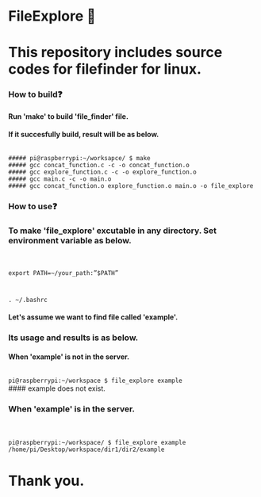 # FileExplore :mag_right:
# This repository includes source codes for filefinder for linux.




### How to build:question:
#### Run 'make' to build 'file_finder' file.
#### If it succesfully build, result will be as below. 

<code>
##### pi@raspberrypi:~/worksapce/ $ make
##### gcc concat_function.c -c -o concat_function.o
##### gcc explore_function.c -c -o explore_function.o
##### gcc main.c -c -o main.o
##### gcc concat_function.o explore_function.o main.o -o file_explore
</code>






### How to use:question:
### To make 'file_explore' excutable in any directory. Set environment variable as below.
### <code>
export PATH=~/your_path:”$PATH”

. ~/.bashrc
</code>


#### Let's assume we want to find file called 'example'.
### Its usage and results is as below.
#### When 'example' is not in the server.
#### 
<code>
pi@raspberrypi:~/workspace $ file_explore example
</code>
#### example does not exist.


### When 'example' is in the server.
### <code> 
pi@raspberrypi:~/workspace/ $ file_explore example
/home/pi/Desktop/workspace/dir1/dir2/example
</code>


# Thank you.
